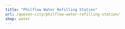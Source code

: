 ```yaml
---
title: "Philflow Water Refilling Station"
url: /quezon-city/philflow-water-refilling-station/
shop: water
---
```

